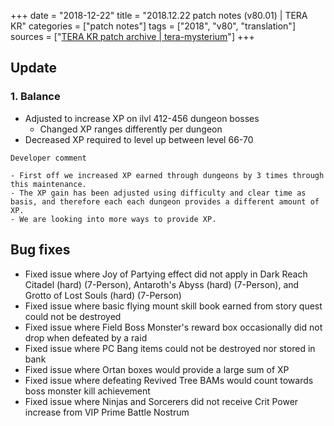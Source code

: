 +++
date = "2018-12-22"
title = "2018.12.22 patch notes (v80.01) | TERA KR"
categories = ["patch notes"]
tags = ["2018", "v80", "translation"]
sources = ["[TERA KR patch archive | tera-mysterium](/ko/patch/2018/v80-01)"]
+++

## Update

### **1.** Balance
- Adjusted to increase XP on ilvl 412-456 dungeon bosses
  - Changed XP ranges differently per dungeon
- Decreased XP required to level up between level 66-70

```
Developer comment

- First off we increased XP earned through dungeons by 3 times through this maintenance. 
- The XP gain has been adjusted using difficulty and clear time as basis, and therefore each each dungeon provides a different amount of XP.
- We are looking into more ways to provide XP.
```

## Bug fixes

- Fixed issue where Joy of Partying effect did not apply in Dark Reach Citadel (hard) (7-Person), Antaroth's Abyss (hard) (7-Person), and Grotto of Lost Souls (hard) (7-Person)
- Fixed issue where basic flying mount skill book earned from story quest could not be destroyed
- Fixed issue where Field Boss Monster's reward box occasionally did not drop when defeated by a raid
- Fixed issue where PC Bang items could not be destroyed nor stored in bank
- Fixed issue where Ortan boxes would provide a large sum of XP
- Fixed issue where defeating Revived Tree BAMs would count towards boss monster kill achievement
- Fixed issue where Ninjas and Sorcerers did not receive Crit Power increase from VIP Prime Battle Nostrum
